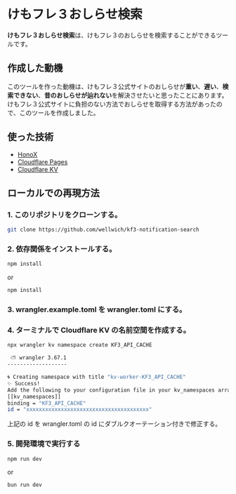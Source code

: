 # けもフレ３おしらせ検索

**けもフレ３おしらせ検索**は、けもフレ３のおしらせを検索することができるツールです。

## 作成した動機

このツールを作った動機は、けもフレ３公式サイトのおしらせが**重い**、**遅い**、**検索できない**、**昔のおしらせが辿れない**を解決させたいと思ったことにあります。
けもフレ３公式サイトに負担のない方法でおしらせを取得する方法があったので、このツールを作成しました。

## 使った技術

- [HonoX](https://github.com/honojs/honox)
- [Cloudflare Pages](https://pages.cloudflare.com/)
- [Cloudflare KV](https://developers.cloudflare.com/kv/)

## ローカルでの再現方法

### 1. このリポジトリをクローンする。

```bash
git clone https://github.com/wellwich/kf3-notification-search
```

### 2. 依存関係をインストールする。

```bash
npm install
```

or

```bash
npm install
```

### 3. wrangler.example.toml を wrangler.toml にする。

### 4. ターミナルで Cloudflare KV の名前空間を作成する。

```bash
npx wrangler kv namespace create KF3_API_CACHE
```

```bash
 ⛅️ wrangler 3.67.1
-------------------

🌀 Creating namespace with title "kv-worker-KF3_API_CACHE"
✨ Success!
Add the following to your configuration file in your kv_namespaces array:
[[kv_namespaces]]
binding = "KF3_API_CACHE"
id = "xxxxxxxxxxxxxxxxxxxxxxxxxxxxxxxxxxxxxxx"
```

上記の id を wrangler.toml の id にダブルクオーテーション付きで修正する。

### 5. 開発環境で実行する

```bash
npm run dev
```

or

```bash
bun run dev
```
